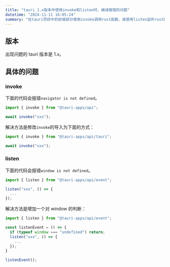 ```yaml
---
title: "tauri 1.x版本中使用invoke和listen时，编译报错的问题"
datetime: "2024-11-11 16:05:24"
summary: "在tauri项目中的前端部分使用invoke调用rust函数，或使用listen监听rust的事件时，会报一些错误，在这里记录下解决方法。"
---
```


## 版本

出现问题的 tauri 版本是 1.x。

## 具体的问题

### invoke

下面的代码会报错`navigator is not defined`。

```ts
import { invoke } from "@tauri-apps/api";

await invoke("xxx");
```

解决方法是修改`invoke`的导入为下面的方式：

```ts
import { invoke } from "@tauri-apps/api/tauri";

await invoke("xxx");
```

### listen

下面的代码会报错`window is not defined`。

```ts
import { listen } from "@tauri-apps/api/event";

listen("xxx", () => {
  ...
});
```

解决方法是增加一个对 window 的判断：

```ts
import { listen } from "@tauri-apps/api/event";

const listenEvent = () => {
  if (typeof window === "undefined") return;
  listen("xxx", () => {
    ...
  });
}

listenEvent();
```

